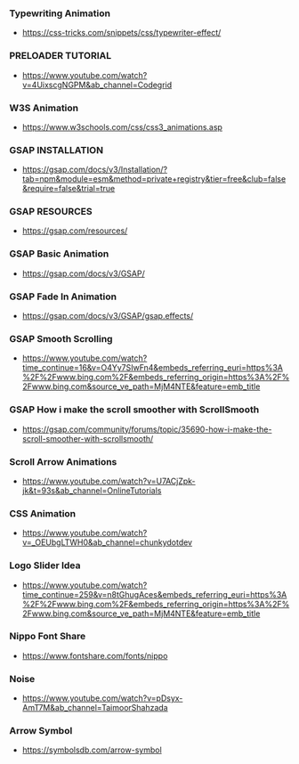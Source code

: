 <!-- Typewriting Animation -->
### Typewriting Animation
* https://css-tricks.com/snippets/css/typewriter-effect/ 

<!-- PRELOADER TUTORIAL -->
### PRELOADER TUTORIAL
* https://www.youtube.com/watch?v=4UixscgNGPM&ab_channel=Codegrid 

<!-- W3S Animation -->
### W3S Animation
* https://www.w3schools.com/css/css3_animations.asp

<!-- GSAP INSTALLATION -->
### GSAP INSTALLATION
* https://gsap.com/docs/v3/Installation/?tab=npm&module=esm&method=private+registry&tier=free&club=false&require=false&trial=true 

<!-- GSAP RESOURCES -->
### GSAP RESOURCES
* https://gsap.com/resources/ 

<!-- GSAP Basic Animation -->
### GSAP Basic Animation
* https://gsap.com/docs/v3/GSAP/

<!-- GSAP Fade In Animation -->
### GSAP Fade In Animation
* https://gsap.com/docs/v3/GSAP/gsap.effects/ 

<!-- GSAP Smooth Scrolling -->
### GSAP Smooth Scrolling
* https://www.youtube.com/watch?time_continue=16&v=O4Yy7SIwFn4&embeds_referring_euri=https%3A%2F%2Fwww.bing.com%2F&embeds_referring_origin=https%3A%2F%2Fwww.bing.com&source_ve_path=MjM4NTE&feature=emb_title 

<!-- GSAP How i make the scroll smoother with ScrollSmooth -->
### GSAP How i make the scroll smoother with ScrollSmooth
* https://gsap.com/community/forums/topic/35690-how-i-make-the-scroll-smoother-with-scrollsmooth/

<!-- Scroll Arrow Animations -->
### Scroll Arrow Animations
* https://www.youtube.com/watch?v=U7ACjZpk-jk&t=93s&ab_channel=OnlineTutorials 

<!-- CSS Animation -->
### CSS Animation
* https://www.youtube.com/watch?v=_OEUbgLTWH0&ab_channel=chunkydotdev 

<!-- Logo Slider for the Vector Hero banner Section Slider Animation -->
### Logo Slider Idea
* https://www.youtube.com/watch?time_continue=259&v=n8tGhugAces&embeds_referring_euri=https%3A%2F%2Fwww.bing.com%2F&embeds_referring_origin=https%3A%2F%2Fwww.bing.com&source_ve_path=MjM4NTE&feature=emb_title

<!-- Nippo Font Share -->
### Nippo Font Share
* https://www.fontshare.com/fonts/nippo 

<!-- Noise GIF -->
### Noise  
* https://www.youtube.com/watch?v=pDsyx-AmT7M&ab_channel=TaimoorShahzada 


<!-- Arrow Symbol -->
### Arrow Symbol
* https://symbolsdb.com/arrow-symbol